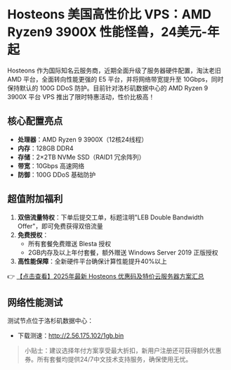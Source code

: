# Hosteons 美国高性价比 VPS：AMD Ryzen9 3900X 性能怪兽，24美元-年起

Hosteons 作为国际知名云服务商，近期全面升级了服务器硬件配置，淘汰老旧 AMD 平台，全面转向性能更强的 E5 平台，并将网络带宽提升至 10Gbps，同时保持默认的 100G DDoS 防护。目前针对洛杉矶数据中心的 AMD Ryzen 9 3900X 平台 VPS 推出了限时特惠活动，性价比极高！

## 核心配置亮点
- **处理器**：AMD Ryzen 9 3900X（12核24线程）
- **内存**：128GB DDR4
- **存储**：2×2TB NVMe SSD（RAID1 冗余阵列）
- **带宽**：10Gbps 高速网络
- **防御**：100G DDoS 基础防护

## 超值附加福利
1. **双倍流量特权**：下单后提交工单，标题注明"LEB Double Bandwidth Offer"，即可免费获得双倍流量
2. **免费授权**：
   - 所有套餐免费赠送 Blesta 授权
   - 2GB内存及以上年付套餐，额外赠送 Windows Server 2019 正版授权
3. **高性能保障**：全新硬件平台确保计算性能提升40%以上

👉 [【点击查看】2025年最新 Hosteons 优惠码及特价云服务器方案汇总](https://bit.ly/hosteons)

## 网络性能测试
测试节点位于洛杉矶数据中心：
- 下载测速：http://2.56.175.102/1gb.bin

> 小贴士：建议选择年付方案享受最大折扣，新用户注册还可获得额外优惠券。所有套餐均提供24/7中文技术支持服务，确保使用无忧。